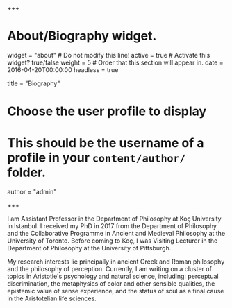 +++
# About/Biography widget.
widget = "about"  # Do not modify this line!
active = true  # Activate this widget? true/false
weight = 5  # Order that this section will appear in.
date = 2016-04-20T00:00:00
headless = true

title = "Biography"

# Choose the user profile to display
# This should be the username of a profile in your `content/author/` folder.
author = "admin"

+++

I am Assistant Professor in the Department of Philosophy at Koç University in Istanbul. I received my PhD in 2017 from the Department of Philosophy and the Collaborative Programme in Ancient and Medieval Philosophy at the University of Toronto. Before coming to Koç, I was Visiting Lecturer in the Department of Philosophy at the University of Pittsburgh.

My research interests lie principally in ancient Greek and Roman philosophy and the philosophy of perception. Currently, I am writing on a cluster of topics in Aristotle's psychology and natural science, including: perceptual discrimination, the metaphysics of color and other sensible qualities, the epistemic value of sense experience, and the status of soul as a final cause in the Aristotelian life sciences.
